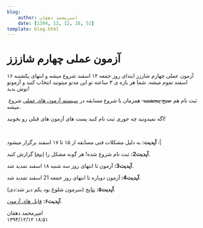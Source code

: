```yaml
---
blog:
    author: امیرمحمد دهقان
    date: [1394, 12, 12, 18, 51]
template: blog.html
---
```

# آزمون عملی چهارم شاززز

<div class="cnt">
<p>آزمون عملی چهارم شاززز ابتدای روز جمعه ۱۴ اسفند شروع میشه و انتهای یکشنبه ۱۶ اسفند تموم میشه. شما هر بازه ی ۳ ساعته تو این مدتو میتونید انتخاب کنید و آزمونو توش بدید!</p>
<p> ثبت نام هم <strike>صبح پنجشنبه </strike> همزمان با شروع مسابقه در <a href="http://cms-sh44zzz.rhcloud.com/">سیستم آزمون های عملی</a> شروع میشه.</p>
<p>اگه نمیدونید چه جوری ثبت نام کنید پست های آزمون های قبلی رو بخونید!</p>
<p><br/></p>
<p><b>آپدیت:</b> به دلیل مشکلات فنی مسابقه از ۱۵ تا ۱۷ اسفند برگزار میشود :|</p>
<p><b>آپدیت2:</b> ثبت نام شروع شده! هر گونه مشکل را <a href="http://telegram.me/amirmd76">اینجا</a> گزارش کنید.</p>
<p><b>آپدیت3: </b>آزمون تا انتهای روز سه شنبه ۱۸ اسفند تمدید شد.</p>
<p><b>آپدیت4: </b>آزمون دوباره تا انتهای روز جمعه 21 اسفند تمدید شد.</p>
<p><b>آپدیت۵:</b> <a href="http://bayanbox.ir/info/5727232076264072636/ranking4">نتایج‌</a> (سرمون شلوغ بود یکم دیر شد‌:دی).</p>
<p><b>آپدیت۶:</b> <a href="http://bayanbox.ir/download/1100498381793313195/shaazzz4.7z">فایل های آزمون</a>.</p>
</div>

<div class="blog-info">
    <div class="blog-author">امیرمحمد دهقان</div>
    <div class="blog-date">۱۳۹۴/۱۲/۱۲ ۱۸:۵۱</div>
</div>

